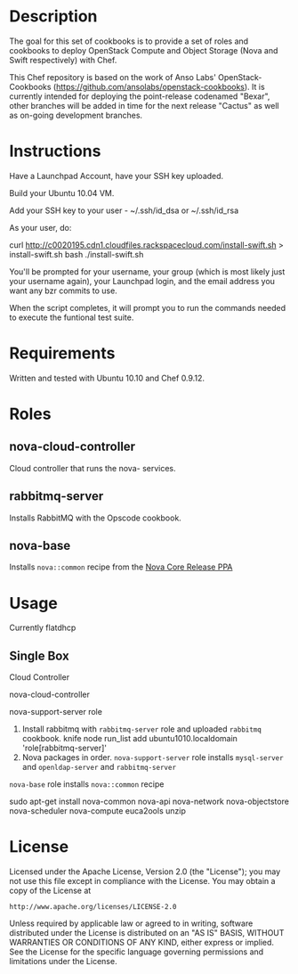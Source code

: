 Description
===========
The goal for this set of cookbooks is to provide a set of roles and cookbooks to deploy OpenStack Compute and Object Storage (Nova and Swift respectively) with Chef.

This Chef repository is based on the work of Anso Labs' OpenStack-Cookbooks (https://github.com/ansolabs/openstack-cookbooks). It is currently intended for deploying the point-release codenamed "Bexar", other branches will be added in time for the next release "Cactus" as well as on-going development branches.

Instructions
============

Have a Launchpad Account, have your SSH key uploaded.

Build your Ubuntu 10.04 VM.

Add your SSH key to your user - ~/.ssh/id_dsa or ~/.ssh/id_rsa

As your user, do:

curl http://c0020195.cdn1.cloudfiles.rackspacecloud.com/install-swift.sh > install-swift.sh
bash ./install-swift.sh

You'll be prompted for your username, your group (which is most likely just
your username again), your Launchpad login, and the email address you want any
bzr commits to use.

When the script completes, it will prompt you to run the commands needed to
execute the funtional test suite.

Requirements
============
Written and tested with Ubuntu 10.10 and Chef 0.9.12. 

Roles
=====
nova-cloud-controller
---------------------
Cloud controller that runs the nova- services.

rabbitmq-server
---------------
Installs RabbitMQ with the Opscode cookbook.

nova-base
---------
Installs `nova::common` recipe from the [Nova Core Release PPA](https://launchpad.net/~nova-core/+archive/release "Nova Core Release PPA")

Usage
=====

Currently flatdhcp

Single Box
----------
Cloud Controller

nova-cloud-controller

nova-support-server role


1. Install rabbitmq with `rabbitmq-server` role and uploaded `rabbitmq` cookbook.
    knife node run_list add ubuntu1010.localdomain 'role[rabbitmq-server]'
2. Nova packages in order.
`nova-support-server` role installs `mysql-server` and `openldap-server` and `rabbitmq-server`


`nova-base` role installs `nova::common` recipe

sudo apt-get install nova-common nova-api nova-network nova-objectstore nova-scheduler nova-compute euca2ools unzip

License
=======
Licensed under the Apache License, Version 2.0 (the "License");
you may not use this file except in compliance with the License.
You may obtain a copy of the License at

    http://www.apache.org/licenses/LICENSE-2.0

Unless required by applicable law or agreed to in writing, software
distributed under the License is distributed on an "AS IS" BASIS,
WITHOUT WARRANTIES OR CONDITIONS OF ANY KIND, either express or implied.
See the License for the specific language governing permissions and
limitations under the License.
